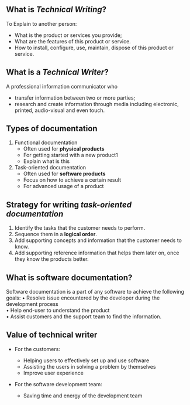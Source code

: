 ## What is *Technical Writing*?
To Explain to another person:
- What is the product or services you provide;
- What are the features of this product or service.
- How to install, configure, use, maintain, dispose of this product or service.

## What is a *Technical Writer*?
A professional information communicator who
- transfer information between two or more parties;
- research and create information through media including electronic, printed, audio-visual and even touch.

## Types of documentation
1. Functional documentation
	- Often used for **physical products**
	- For getting started with a new product1
	- Explain what is this
2. Task-oriented documentation
	- Often used for **software products**
	- Focus on how to achieve a certain result
	- For advanced usage of a product

## Strategy for writing *task-oriented documentation*
1. Identify the tasks that the customer needs to perform.
2. Sequence them in a **logical order**.
3. Add supporting concepts and information that the customer needs to know.
4. Add supporting reference information that helps them later on, once they know the products better.

## What is software documentation?
Software documentation is a part of any software to achieve the following goals:
• Resolve issue encountered by the developer during the development process  
• Help end-user to understand the product  
• Assist customers and the support team to find the information.

## Value of technical writer
- For the customers:
	- Helping users to effectively set up and use software
	- Assisting the users in solving a problem by themselves
	- Improve user experience

- For the software development team:
	- Saving time and energy of the development team



